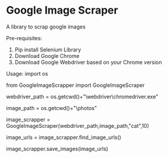 # Google Image Scraper
 A library to scrap google images
 
 Pre-requisites:
 1. Pip install Selenium Library
 2. Download Google Chrome 
 3. Download Google Webdriver based on your Chrome version
 
 
Usage:
import os

from GoogleImageScrapper import GoogleImageScraper


webdriver_path = os.getcwd()+"\\webdriver\\chromedriver.exe"

image_path = os.getcwd()+"\\photos"

image_scrapper = GoogleImageScraper(webdriver_path,image_path,"cat",10)

image_urls = image_scrapper.find_image_urls()

image_scrapper.save_images(image_urls)
